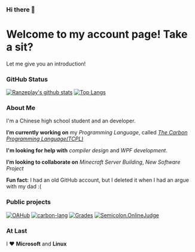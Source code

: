 ### Hi there 👋

<!--
**Ranzeplay/Ranzeplay** is a ✨ _special_ ✨ repository because its `README.md` (this file) appears on your GitHub profile.

Here are some ideas to get you started:

- 🔭 I’m currently working on ...
- 🌱 I’m currently learning ...
- 👯 I’m looking to collaborate on ...
- 🤔 I’m looking for help with ...
- 💬 Ask me about ...
- 📫 How to reach me: ...
- 😄 Pronouns: ...
- ⚡ Fun fact: ...
-->

# Welcome to my account page! Take a sit?

Let me give you an introduction!

### GitHub Status

[![Ranzeplay's github stats](https://github-readme-stats.vercel.app/api?username=Ranzeplay)](https://github.com/Ranzeplay/github-readme-stats)
[![Top Langs](https://github-readme-stats.vercel.app/api/top-langs/?username=Ranzeplay)](https://github.com/Ranzeplay/github-readme-stats)


### About Me

I'm a Chinese high school student and an developer.

**I’m currently working on** my *Programming Language*, called [*The Carbon Programming Language(TCPL)*](https://github.com/StaplerIO/carbon-lang)

**I'm looking for help with** *compiler design* and *WPF development*.

**I’m looking to collaborate on** *Minecraft Server Building*, *New Software Project*

**Fun fact:** I had an old GitHub account, but I deleted it when I had an argue with my dad :( 


### Public projects

[![OAHub](https://github-readme-stats.vercel.app/api/pin/?username=Ranzeplay&repo=OAHub)](https://github.com/Ranzeplay/OAHub)
[![carbon-lang](https://github-readme-stats.vercel.app/api/pin/?username=StaplerIO&repo=carbon-lang)](https://github.com/StaplerIO/carbon-lang)
[![Grades](https://github-readme-stats.vercel.app/api/pin/?username=StaplerIO&repo=Grades.Offline.WPF)](https://github.com/StaplerIO/Grades.Offline.WPF)
[![Semicolon.OnlineJudge](https://github-readme-stats.vercel.app/api/pin/?username=Ranzeplay&repo=Semicolon.OnlineJudge)](https://github.com/Ranzeplay/Semicolon.OnlineJudge)

### At Last
I ❤ **Microsoft** and **Linux**
